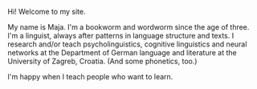 Hi! Welcome to my site.

My name is Maja. I'm a bookworm and wordworm since the age of three. I'm a linguist, always after patterns in language structure and texts. I research and/or teach psycholinguistics, cognitive linguistics and neural networks at the Department of German language and literature at the University of Zagreb, Croatia. (And some phonetics, too.)

I'm happy when I teach people who want to learn.
